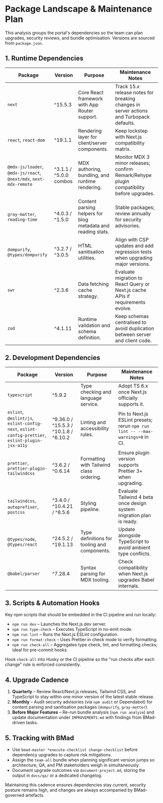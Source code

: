 # Package Landscape & Maintenance Plan

This analysis groups the portal's dependencies so the team can plan upgrades,
security reviews, and bundle optimisation. Versions are sourced from
`package.json`.

## 1. Runtime Dependencies

| Package                                                           | Version                | Purpose                                                      | Maintenance Notes                                                                         |
| ----------------------------------------------------------------- | ---------------------- | ------------------------------------------------------------ | ----------------------------------------------------------------------------------------- |
| `next`                                                            | ^15.5.3                | Core React framework with App Router support.                | Track 15.x release notes for breaking changes in server actions and Turbopack defaults.   |
| `react`, `react-dom`                                              | ^19.1.1                | Rendering layer for client/server components.                | Keep lockstep with Next.js compatibility matrix.                                          |
| `@mdx-js/loader`, `@mdx-js/react`, `@next/mdx`, `next-mdx-remote` | ^3.1.1 / ^5.0.0 combos | MDX authoring, bundling, and runtime rendering.              | Monitor MDX 3 minor releases; confirm Remark/Rehype plugin compatibility before upgrades. |
| `gray-matter`, `reading-time`                                     | ^4.0.3 / ^1.5.0        | Content parsing helpers for blog metadata and reading stats. | Stable packages; review annually for security advisories.                                 |
| `dompurify`, `@types/dompurify`                                   | ^3.2.7 / ^3.0.5        | HTML sanitisation utilities.                                 | Align with CSP updates and add regression tests when upgrading major versions.            |
| `swr`                                                             | ^2.3.6                 | Data fetching cache strategy.                                | Evaluate migration to React Query or Next.js cache APIs if requirements evolve.           |
| `zod`                                                             | ^4.1.11                | Runtime validation and schema definition.                    | Keep schemas centralised to avoid duplication between server and client code.             |

## 2. Development Dependencies

| Package                                                                                          | Version                               | Purpose                                      | Maintenance Notes                                                              |
| ------------------------------------------------------------------------------------------------ | ------------------------------------- | -------------------------------------------- | ------------------------------------------------------------------------------ |
| `typescript`                                                                                     | ^5.9.2                                | Type checking and language service.          | Adopt TS 6.x once Next.js officially supports it.                              |
| `eslint`, `@eslint/js`, `eslint-config-next`, `eslint-config-prettier`, `eslint-plugin-jsx-a11y` | ^9.36.0 / ^15.5.3 / ^10.1.8 / ^6.10.2 | Linting and accessibility rules.             | Pin to Next.js ESLint presets; rerun `npm run lint -- --max-warnings=0` in CI. |
| `prettier`, `prettier-plugin-tailwindcss`                                                        | ^3.6.2 / ^0.6.14                      | Formatting with Tailwind class ordering.     | Ensure plugin version supports Prettier 3+ when upgrading.                     |
| `tailwindcss`, `autoprefixer`, `postcss`                                                         | ^3.4.0 / ^10.4.21 / ^8.5.6            | Styling pipeline.                            | Evaluate Tailwind 4 beta once design system migration plan is ready.           |
| `@types/node`, `@types/react`                                                                    | ^24.5.2 / ^19.1.13                    | Type definitions for tooling and components. | Update alongside TypeScript to avoid ambient type conflicts.                   |
| `@babel/parser`                                                                                  | ^7.28.4                               | Syntax parsing for MDX tooling.              | Check compatibility when Next.js upgrades Babel internals.                     |

## 3. Scripts & Automation Hooks

Key npm scripts that should be embedded in the CI pipeline and run locally:

- `npm run dev` – Launches the Next.js dev server.
- `npm run type-check` – Executes TypeScript in no-emit mode.
- `npm run lint` – Runs the Next.js ESLint configuration.
- `npm run format:check` – Uses Prettier in check mode to verify formatting.
- `npm run check-all` – Aggregates type check, lint, and formatting checks;
  ideal for pre-commit hooks.

Hook `check-all` into Husky or the CI pipeline so the "run checks after each
change" rule is enforced consistently.

## 4. Upgrade Cadence

1. **Quarterly** – Review React/Next.js releases, Tailwind CSS, and TypeScript
   to stay within one minor version of the latest stable release.
2. **Monthly** – Audit security advisories (via `npm audit` or Dependabot) for
   content parsing and sanitisation packages (`dompurify`, `gray-matter`).
3. **Before Major Features** – Re-run bundle analysis (`npm run analyze`) and
   update documentation under `IMPROVEMENTS.md` with findings from BMad-driven
   tasks.

## 5. Tracking with BMad

- Use `bmad-master *execute-checklist change-checklist` before dependency
  upgrades to capture risk mitigations.
- Assign the `team-all` bundle when planning significant version jumps so
  architecture, QA, and PM stakeholders weigh in simultaneously.
- Document upgrade outcomes via `document-project.md`, storing the output in
  `docs/qa/` or a dedicated changelog.

Maintaining this cadence ensures dependencies stay current, security posture
remains high, and changes are always accompanied by BMad-governed artefacts.
